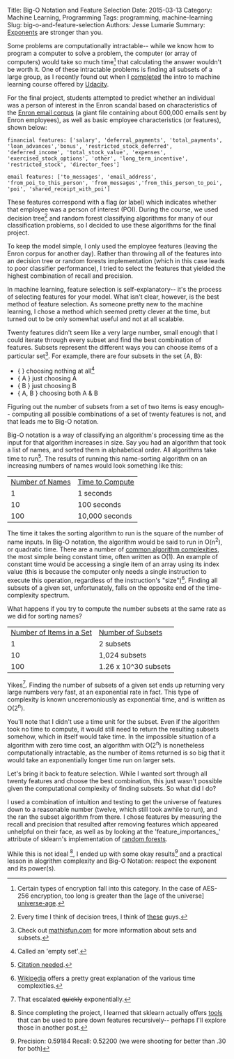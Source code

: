 Title: Big-O Notation and Feature Selection
Date: 2015-03-13
Category: Machine Learning, Programming
Tags: programming, machine-learning
Slug: big-o-and-feature-selection
Authors: Jesse Lumarie
Summary: [Exponents](https://jesselumarie.com/blog/big-o-and-feature-selection.html) are stronger than you.

Some problems are computationally intractable-- while we know how to program a computer to solve a problem, the computer (or array of computers) would take so much time[^1] that calculating the answer wouldn't be worth it. One of these intractable problems is finding all subsets of a large group, as I recently found out when I [completed][udacity-github] the intro to machine learning course offered by [Udacity][udacity-class].  

For the final project, students attempted to predict whether an individual was a person of interest in the Enron scandal based on characteristics of the [Enron email corpus][enron-corpus] (a giant file containing about 600,000 emails sent by Enron employees), as well as basic employee characteristics (or features), shown below:

	financial features: ['salary', 'deferral_payments', 'total_payments', 'loan_advances','bonus', 'restricted_stock_deferred', 'deferred_income', 'total_stock_value', 'expenses', 'exercised_stock_options', 'other', 'long_term_incentive', 'restricted_stock', 'director_fees']

	email features: ['to_messages', 'email_address', 'from_poi_to_this_person', 'from_messages','from_this_person_to_poi', 'poi', 'shared_receipt_with_poi']

These features correspond with a flag (or label) which indicates whether that employee was a person of interest (POI). During the course, we used decision tree[^2] and random forest classifying algorithms for many of our classification problems, so I decided to use these algorithms for the final project.  

To keep the model simple, I only used the employee features (leaving the Enron corpus for another day).  Rather than throwing all of the features into an decision tree or random forests implementation (which in this case leads to poor classifier performance), I tried to select the features that yielded the highest combination of recall and precision.

In machine learning, feature selection is self-explanatory-- it's the process of selecting features for your model.  What isn't clear, however, is the best method of feature selection.  As someone pretty new to the machine learning, I chose a method which seemed pretty clever at the time, but turned out to be only somewhat useful and not at all scalable.

Twenty features didn't seem like a very large number, small enough that I could iterate through every subset and find the best combination of features. Subsets represent the different ways you can choose items of a particular set[^3].  For example, there are four subsets in the set {A, B}:

* { }  choosing nothing at all[^4]
* { A }  just choosing A
* { B }  just choosing B
* { A, B } choosing both A & B

Figuring out the number of subsets from a set of two items is easy enough-- computing all possible combinations of a set of twenty features is not, and that leads me to Big-O notation.

Big-O notation is a way of classifying an algorithm's processing time as the input for that algorithm increases in size. Say you had an algorithm that took a list of names, and sorted them in alphabetical order.  All algorithms take time to run[^5].  The results of running this name-sorting algorithm on an increasing numbers of names would look something like this:

<table>
    <tr>
        <td><u>Number of Names</u></td>
				<td><u>Time to Compute</u></td>
    </tr>
    <tr>
        <td>1</td>
				<td>1 seconds</td>
    </tr>
    <tr>
        <td>10</td>
				<td>100 seconds</td>
    </tr>
    <tr>
        <td>100</td>
				<td>10,000 seconds</td>
    </tr>
</table>

The time it takes the sorting algorithm to run is the square of the number of name inputs.  In Big-O notation, the algorithm would be said to run in O(n<sup>2</sup>), or quadratic time.  There are a number of [common algorithm complexities][wiki-time-complexity], the most simple being constant time, often written as O(1).  An example of constant time would be accessing a single item of an array using its index value (this is because the computer only needs a single instruction to execute this operation, regardless of the instruction's "size")[^6].  Finding all subsets of a given set, unfortunately, falls on the opposite end of the time-complexity spectrum.

What happens if you try to compute the number subsets at the same rate as we did for sorting names?

<table>
    <tr>
        <td><u>Number of Items in a Set</u></td>
				<td><u>Number of Subsets</u></td>
    </tr>
    <tr>
        <td>1</td>
				<td>2 subsets</td>
    </tr>
    <tr>
        <td>10</td>
				<td>1,024 subsets</td>
    </tr>
    <tr>
        <td>100</td>
				<td>1.26 x 10^30 subsets</td>
    </tr>
</table>

Yikes[^7].  Finding the number of subsets of a given set ends up returning very large numbers very fast, at an exponential rate in fact.  This type of complexity is known unceremoniously as exponential time, and is written as O(2<sup>n</sup>).

You'll note that I didn't use a time unit for the subset.  Even if the algorithm took no time to compute, it would still need to return the resulting subsets somehow, which in itself would take time.  In the impossible situation of a algorithm with zero time cost, an algorithm with O(2<sup>n</sup>) is nonetheless computationally intractable, as the number of items returned is so big that it would take an exponentially longer time run on larger sets.

Let's bring it back to feature selection.  While I wanted sort through all twenty features and choose the best combination, this just wasn't possible given the computational complexity of finding subsets. So what did I do?

I used a combination of intuition and testing to get the universe of features down to a reasonable number (twelve, which still took awhile to run), and the ran the subset algorithm from there.  I chose features by measuring the recall and precision that resulted after removing features which appeared unhelpful on their face, as well as by looking at the 'feature_importances_' attribute of sklearn's implementation of [random forests][sk-learn].

While this is not ideal [^8], I ended up with some okay results[^9] and a practical lesson in alogrithm complexity and Big-O Notation: respect the exponent and its power(s).



[^1]: Certain types of encryption fall into this category. In the case of AES-256 encryption, too long is greater than the [age of the universe] [universe-age].
[^2]: Every time I think of decision trees, I think of [these][ents] guys.
[^3]: Check out [mathisfun.com][math-is-fun] for more information about sets and subsets.
[^4]: Called an 'empty set'.
[^5]: [Citation needed](https://xkcd.com/285/).
[^6]: [Wikipedia][wiki-time-complexity] offers a pretty great explanation of the various time complexities.
[^7]: That escalated <del>quickly</del> exponentially.
[^8]: Since completing the project, I learned that sklearn actually offers [tools][sk-learn-RFE] that can be used to pare down features recursively-- perhaps I'll explore those in another post.
[^9]: Precision: 0.59184	Recall: 0.52200	 (we were shooting for better than .30 for both)



[udacity-github]: https://github.com/jesselumarie/udacity_coursework/tree/master/intro_to_machine_learning/final_project
[udacity-class]: https://www.udacity.com/course/ud120
[enron-corpus]: https://en.wikipedia.org/wiki/Enron_Corpus
[ents]: https://www.dailymotion.com/video/xmp51o_slow-decision-making-from-the-lord-of-the-rings-the-two-towers-2002_shortfilms
[universe-age]: https://www.eetimes.com/document.asp?doc_id=1279619
[wiki-time-complexity]: https://en.wikipedia.org/wiki/Time_complexity
[math-is-fun]: https://www.mathsisfun.com/sets/sets-introduction.html
[sk-learn]: https://scikit-learn.org/stable/modules/generated/sklearn.ensemble.RandomForestClassifier.html
[sk-learn-RFE]: https://scikit-learn.org/stable/modules/generated/sklearn.feature_selection.RFE.html#sklearn.feature_selection.RFE
